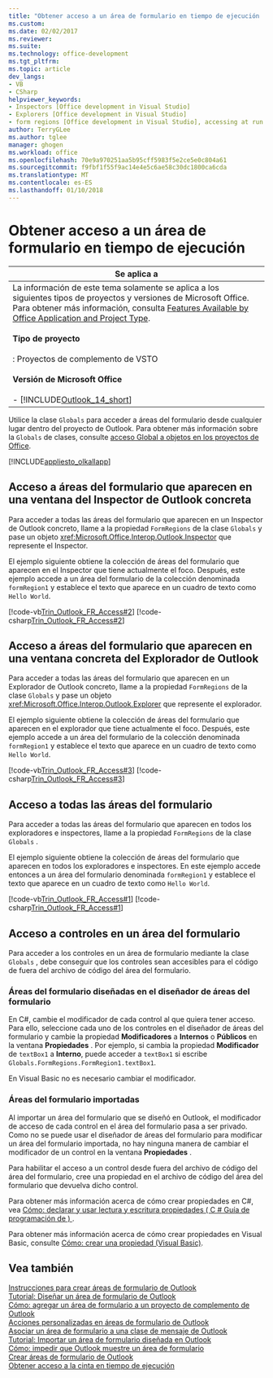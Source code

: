 ```yaml
---
title: "Obtener acceso a un área de formulario en tiempo de ejecución | Documentos de Microsoft"
ms.custom: 
ms.date: 02/02/2017
ms.reviewer: 
ms.suite: 
ms.technology: office-development
ms.tgt_pltfrm: 
ms.topic: article
dev_langs:
- VB
- CSharp
helpviewer_keywords:
- Inspectors [Office development in Visual Studio]
- Explorers [Office development in Visual Studio]
- form regions [Office development in Visual Studio], accessing at run time
author: TerryGLee
ms.author: tglee
manager: ghogen
ms.workload: office
ms.openlocfilehash: 70e9a970251aa5b95cff5983f5e2ce5e0c804a61
ms.sourcegitcommit: f9fbf1f55f9ac14e4e5c6ae58c30dc1800ca6cda
ms.translationtype: MT
ms.contentlocale: es-ES
ms.lasthandoff: 01/10/2018
---
```

# <a name="accessing-a-form-region-at-run-time"></a>Obtener acceso a un área de formulario en tiempo de ejecución
  
  
|Se aplica a|  
|----------------|  
|La información de este tema solamente se aplica a los siguientes tipos de proyectos y versiones de Microsoft Office. Para obtener más información, consulta [Features Available by Office Application and Project Type](../vsto/features-available-by-office-application-and-project-type.md).<br /><br /> **Tipo de proyecto**<br /><br /> : Proyectos de complemento de VSTO<br /><br /> **Versión de Microsoft Office**<br /><br /> -   [!INCLUDE[Outlook_14_short](../vsto/includes/outlook-14-short-md.md)]|  
  
 Utilice la clase `Globals` para acceder a áreas del formulario desde cualquier lugar dentro del proyecto de Outlook. Para obtener más información sobre la `Globals` de clases, consulte [acceso Global a objetos en los proyectos de Office](../vsto/global-access-to-objects-in-office-projects.md).  
  
 [!INCLUDE[appliesto_olkallapp](../vsto/includes/appliesto-olkallapp-md.md)]  
  
## <a name="accessing-form-regions-that-appear-in-a-specific-outlook-inspector-window"></a>Acceso a áreas del formulario que aparecen en una ventana del Inspector de Outlook concreta  
 Para acceder a todas las áreas del formulario que aparecen en un Inspector de Outlook concreto, llame a la propiedad `FormRegions` de la clase `Globals` y pase un objeto <xref:Microsoft.Office.Interop.Outlook.Inspector> que represente el Inspector.  
  
 El ejemplo siguiente obtiene la colección de áreas del formulario que aparecen en el Inspector que tiene actualmente el foco. Después, este ejemplo accede a un área del formulario de la colección denominada `formRegion1` y establece el texto que aparece en un cuadro de texto como `Hello World`.  
  
 [!code-vb[Trin_Outlook_FR_Access#2](../vsto/codesnippet/VisualBasic/Trin_Outlook_FR_Access_O12/ThisAddIn.vb#2)]
 [!code-csharp[Trin_Outlook_FR_Access#2](../vsto/codesnippet/CSharp/Trin_Outlook_FR_Access_O12/ThisAddIn.cs#2)]  
  
## <a name="accessing-form-regions-that-appear-in-a-specific-outlook-explorer-window"></a>Acceso a áreas del formulario que aparecen en una ventana concreta del Explorador de Outlook  
 Para acceder a todas las áreas del formulario que aparecen en un Explorador de Outlook concreto, llame a la propiedad `FormRegions` de la clase `Globals` y pase un objeto <xref:Microsoft.Office.Interop.Outlook.Explorer> que represente el explorador.  
  
 El ejemplo siguiente obtiene la colección de áreas del formulario que aparecen en el explorador que tiene actualmente el foco. Después, este ejemplo accede a un área del formulario de la colección denominada `formRegion1` y establece el texto que aparece en un cuadro de texto como `Hello World`.  
  
 [!code-vb[Trin_Outlook_FR_Access#3](../vsto/codesnippet/VisualBasic/Trin_Outlook_FR_Access_O12/ThisAddIn.vb#3)]
 [!code-csharp[Trin_Outlook_FR_Access#3](../vsto/codesnippet/CSharp/Trin_Outlook_FR_Access_O12/ThisAddIn.cs#3)]  
  
## <a name="accessing-all-form-regions"></a>Acceso a todas las áreas del formulario  
 Para acceder a todas las áreas del formulario que aparecen en todos los exploradores e inspectores, llame a la propiedad `FormRegions` de la clase `Globals` .  
  
 El ejemplo siguiente obtiene la colección de áreas del formulario que aparecen en todos los exploradores e inspectores. En este ejemplo accede entonces a un área del formulario denominada `formRegion1` y establece el texto que aparece en un cuadro de texto como `Hello World`.  
  
 [!code-vb[Trin_Outlook_FR_Access#1](../vsto/codesnippet/VisualBasic/Trin_Outlook_FR_Access_O12/ThisAddIn.vb#1)]
 [!code-csharp[Trin_Outlook_FR_Access#1](../vsto/codesnippet/CSharp/Trin_Outlook_FR_Access_O12/ThisAddIn.cs#1)]  
  
## <a name="accessing-controls-on-a-form-region"></a>Acceso a controles en un área del formulario  
 Para acceder a los controles en un área de formulario mediante la clase `Globals` , debe conseguir que los controles sean accesibles para el código de fuera del archivo de código del área del formulario.  
  
### <a name="form-regions-designed-in-the-form-region-designer"></a>Áreas del formulario diseñadas en el diseñador de áreas del formulario  
 En C#, cambie el modificador de cada control al que quiera tener acceso. Para ello, seleccione cada uno de los controles en el diseñador de áreas del formulario y cambie la propiedad **Modificadores** a **Internos** o **Públicos** en la ventana **Propiedades** . Por ejemplo, si cambia la propiedad **Modificador** de `textBox1` a **Interno**, puede acceder a `textBox1` si escribe `Globals.FormRegions.FormRegion1.textBox1`.  
  
 En Visual Basic no es necesario cambiar el modificador.  
  
### <a name="imported-form-regions"></a>Áreas del formulario importadas  
 Al importar un área del formulario que se diseñó en Outlook, el modificador de acceso de cada control en el área del formulario pasa a ser privado. Como no se puede usar el diseñador de áreas del formulario para modificar un área del formulario importada, no hay ninguna manera de cambiar el modificador de un control en la ventana **Propiedades** .  
  
 Para habilitar el acceso a un control desde fuera del archivo de código del área del formulario, cree una propiedad en el archivo de código del área del formulario que devuelva dicho control.  
  
 Para obtener más información acerca de cómo crear propiedades en C#, vea [Cómo: declarar y usar lectura y escritura propiedades &#40; C &#35; Guía de programación de &#41; ](/dotnet/csharp/programming-guide/classes-and-structs/how-to-declare-and-use-read-write-properties).  
  
 Para obtener más información acerca de cómo crear propiedades en Visual Basic, consulte [Cómo: crear una propiedad (Visual Basic)](/dotnet/visual-basic/programming-guide/language-features/procedures/how-to-create-a-property).  
  
## <a name="see-also"></a>Vea también  
 [Instrucciones para crear áreas de formulario de Outlook](../vsto/guidelines-for-creating-outlook-form-regions.md)   
 [Tutorial: Diseñar un área de formulario de Outlook](../vsto/walkthrough-designing-an-outlook-form-region.md)   
 [Cómo: agregar un área de formulario a un proyecto de complemento de Outlook](../vsto/how-to-add-a-form-region-to-an-outlook-add-in-project.md)   
 [Acciones personalizadas en áreas de formulario de Outlook](../vsto/custom-actions-in-outlook-form-regions.md)   
 [Asociar un área de formulario a una clase de mensaje de Outlook](../vsto/associating-a-form-region-with-an-outlook-message-class.md)   
 [Tutorial: Importar un área de formulario diseñada en Outlook](../vsto/walkthrough-importing-a-form-region-that-is-designed-in-outlook.md)   
 [Cómo: impedir que Outlook muestre un área de formulario](../vsto/how-to-prevent-outlook-from-displaying-a-form-region.md)   
 [Crear áreas de formulario de Outlook](../vsto/creating-outlook-form-regions.md)   
 [Obtener acceso a la cinta en tiempo de ejecución](../vsto/accessing-the-ribbon-at-run-time.md)  
  
  